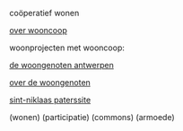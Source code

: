 coöperatief wonen

[over wooncoop](https://www.wooncoop.be/over-wooncoop/)

woonprojecten met wooncoop:

[de woongenoten antwerpen](https://woongenoten.be/)

[over de woongenoten](https://commonslab.be/commoner-in-de-kijker/2022/9/1/dewoongenoten)

[sint-niklaas paterssite](https://www.gemeentevoordetoekomst.be/artikel/duurzaam-en-betaalbaar-wonen-sint-niklaas)

(wonen) (participatie) (commons) (armoede)


